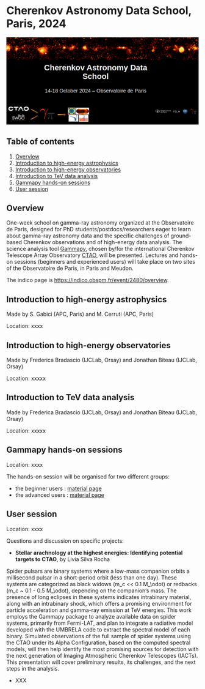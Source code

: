 # Cherenkov Astronomy Data School, Paris, 2024

![CADS](Banner_CADS.png)

## Table of contents
1. [Overview](#scope)
2. [Introduction to high-energy astrophysics](#HEA)
3. [Introduction to high-energy observatories](#HEO)
4. [Introduction to TeV data analysis](#tev-data)
5. [Gammapy hands-on sessions](#hands-on)
6. [User session](#user)

<a name="scope"></a>
## Overview
One-week school on gamma-ray astronomy organized at the Observatoire de Paris, designed for PhD 
students/postdocs/researchers eager to learn about gamma-ray astronomy data and the specific challenges of ground-based
Cherenkov observations and of high-energy data analysis. The science analysis tool [Gammapy](https://gammapy.org/), 
chosen by/for the international Cherenkov Telescope Array Observatory [CTAO](https://www.ctao.org/), will be presented. 
Lectures and hands-on sessions (beginners and experienced users) will take place on two sites of the Observatoire de 
Paris, in Paris and Meudon.

The indico page is https://indico.obspm.fr/event/2480/overview.

<a name="HEA"></a>
## Introduction to high-energy astrophysics
Made by S. Gabici (APC, Paris) and M. Cerruti (APC, Paris)

Location: xxxx

<a name="HEO"></a>
## Introduction to high-energy observatories
Made by Frederica Bradascio (IJCLab, Orsay) and Jonathan Biteau (IJCLab, Orsay)

Location: xxxxx

<a name="tev-data"></a>
## Introduction to TeV data analysis
Made by Frederica Bradascio (IJCLab, Orsay) and Jonathan Biteau (IJCLab, Orsay)

Location: xxxxx

<a name="hands-on"></a>
## Gammapy hands-on sessions
Location: xxxx

The hands-on session will be organised for two different groups:
- the beginner users : [material page](Beginners_handson/README.md)
- the advanced users : [material page](Advanced_handson/README.md)

<a name="user"></a>
## User session
Location: xxxx

Questions and discussion on specific projects:
- **Stellar arachnology at the highest energies: Identifying potential targets to CTAO**, by Livia Silva Rocha

Spider pulsars are binary systems where a low-mass companion orbits a millisecond pulsar in a short-period orbit (less 
than one day). These systems are categorized as black widows (m_c << 0.1 M_\odot) or redbacks  (m_c ~ 0.1 - 0.5 M_\odot),
depending on the companion’s mass. The presence of long eclipses in these systems indicates intrabinary material, along 
with an intrabinary shock, which offers a promising environment for particle acceleration and gamma-ray emission at TeV 
energies. This work employs the Gammapy package to analyze available data on spider systems, primarily from Fermi-LAT, 
and plan to integrate a radiative model developed with the UMBRELA code to extract the spectral model of each binary. 
Simulated observations of the full sample of spider systems using the CTAO under its Alpha Configuration, based on the 
computed spectral models, will then help identify the most promising sources for detection with the next generation of 
Imaging Atmospheric Cherenkov Telescopes (IACTs). This presentation will cover preliminary results, its challenges, and 
the next steps in the analysis.

- XXX
